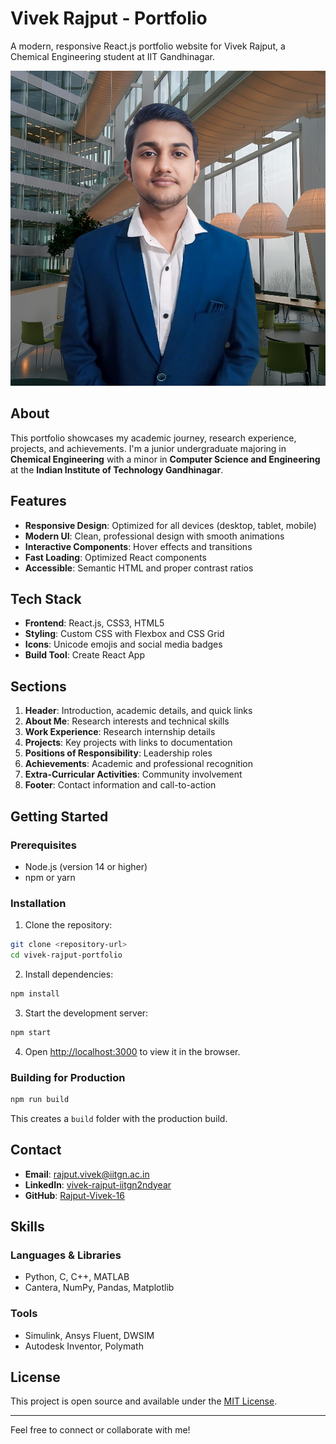 # Vivek Rajput - Portfolio

A modern, responsive React.js portfolio website for Vivek Rajput, a Chemical Engineering student at IIT Gandhinagar.

![Profile](./public/Vivek.png)

## About

This portfolio showcases my academic journey, research experience, projects, and achievements. I'm a junior undergraduate majoring in **Chemical Engineering** with a minor in **Computer Science and Engineering** at the **Indian Institute of Technology Gandhinagar**.

## Features

- **Responsive Design**: Optimized for all devices (desktop, tablet, mobile)
- **Modern UI**: Clean, professional design with smooth animations
- **Interactive Components**: Hover effects and transitions
- **Fast Loading**: Optimized React components
- **Accessible**: Semantic HTML and proper contrast ratios

## Tech Stack

- **Frontend**: React.js, CSS3, HTML5
- **Styling**: Custom CSS with Flexbox and CSS Grid
- **Icons**: Unicode emojis and social media badges
- **Build Tool**: Create React App

## Sections

1. **Header**: Introduction, academic details, and quick links
2. **About Me**: Research interests and technical skills
3. **Work Experience**: Research internship details
4. **Projects**: Key projects with links to documentation
5. **Positions of Responsibility**: Leadership roles
6. **Achievements**: Academic and professional recognition
7. **Extra-Curricular Activities**: Community involvement
8. **Footer**: Contact information and call-to-action

## Getting Started

### Prerequisites

- Node.js (version 14 or higher)
- npm or yarn

### Installation

1. Clone the repository:
```bash
git clone <repository-url>
cd vivek-rajput-portfolio
```

2. Install dependencies:
```bash
npm install
```

3. Start the development server:
```bash
npm start
```

4. Open [http://localhost:3000](http://localhost:3000) to view it in the browser.

### Building for Production

```bash
npm run build
```

This creates a `build` folder with the production build.

## Contact

- **Email**: [rajput.vivek@iitgn.ac.in](mailto:rajput.vivek@iitgn.ac.in)
- **LinkedIn**: [vivek-rajput-iitgn2ndyear](https://www.linkedin.com/in/vivek-rajput-iitgn2ndyear/)
- **GitHub**: [Rajput-Vivek-16](https://github.com/Rajput-Vivek-16)

## Skills

### Languages & Libraries
- Python, C, C++, MATLAB
- Cantera, NumPy, Pandas, Matplotlib

### Tools
- Simulink, Ansys Fluent, DWSIM
- Autodesk Inventor, Polymath

## License

This project is open source and available under the [MIT License](LICENSE).

---

Feel free to connect or collaborate with me!
